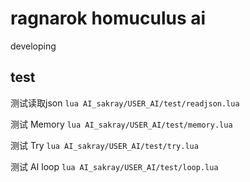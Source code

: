# ragnarok homuculus ai  

developing

## test

测试读取json
```lua AI_sakray/USER_AI/test/readjson.lua```  

测试 Memory
```lua AI_sakray/USER_AI/test/memory.lua```   

测试 Try
```lua AI_sakray/USER_AI/test/try.lua```   

测试 AI loop
```lua AI_sakray/USER_AI/test/loop.lua```   